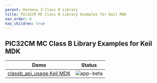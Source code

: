 ```yaml
---
parent: Harmony 3 Class B Library
title: PIC32CM MC Class B Library Examples for Keil MDK
nav_order: 6
has_children: true
---
```


## PIC32CM MC Class B Library Examples for Keil MDK

| Demo | Status |
| --- | :---: |
| [classb_api_usage Keil MDK](classb_api_usage/readme.md) | ![app-beta](https://img.shields.io/badge/application-beta-orange?style=plastic) |
